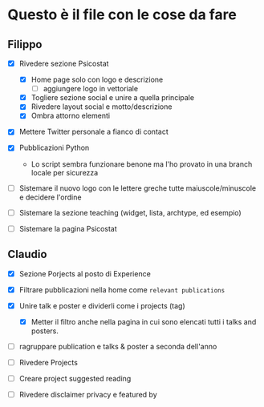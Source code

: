 # Questo è il file con le cose da fare

## Filippo

- [x] Rivedere sezione Psicostat
    - [x] Home page solo con logo e descrizione
      - [ ] aggiungere logo in vettoriale
    - [x] Togliere sezione social e unire a quella principale
    - [x] Rivedere layout social e motto/descrizione
    - [x] Ombra attorno elementi
- [x] Mettere Twitter personale a fianco di contact
- [x] Pubblicazioni Python
    - Lo script sembra funzionare benone ma l'ho provato in una branch locale per sicurezza
- [ ] Sistemare il nuovo logo con le lettere greche tutte maiuscole/minuscole e decidere l'ordine
- [ ] Sistemare la sezione teaching (widget, lista, archtype, ed esempio)
- [ ] Sistemare la pagina Psicostat


## Claudio

- [x] Sezione Porjects al posto di Experience
- [x] Filtrare pubblicazioni nella home come `relevant publications`
- [x] Unire talk e poster e dividerli come i projects (tag)
    -[x] Metter il filtro anche nella pagina in cui sono elencati tutti i talks and posters.

- [ ] ragruppare publication e talks & poster a seconda dell'anno
- [ ] Rivedere Projects
- [ ] Creare project suggested reading
- [ ] Rivedere disclaimer privacy e featured by

    
